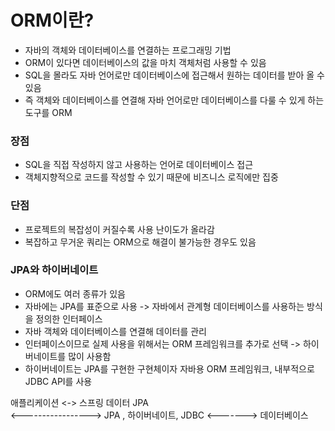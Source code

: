 # ORM이란?
- 자바의 객체와 데이터베이스를 연결하는 프로그래밍 기법
- ORM이 있다면 데이터베이스의 값을 마치 객체처럼 사용할 수 있음
- SQL을 몰라도 자바 언어로만 데이터베이스에 접근해서 원하는 데이터를 받아 올 수 있음
- 즉 객체와 데이터베이스를 연결해 자바 언어로만 데이터베이스를 다룰 수 있게 하는 도구를 ORM

### 장점
- SQL을 직접 작성하지 않고 사용하는 언어로 데이터베이스 접근
- 객체지향적으로 코드를 작성할 수 있기 때문에 비즈니스 로직에만 집중

### 단점
- 프로젝트의 복잡성이 커질수록 사용 난이도가 올라감
- 복잡하고 무거운 쿼리는 ORM으로 해결이 불가능한 경우도 있음

### JPA와 하이버네이트
- ORM에도 여러 종류가 있음
- 자바에는 JPA를 표준으로 사용 -> 자바에서 관계형 데이터베이스를 사용하는 방식을 정의한 인터페이스
- 자바 객체와 데이터베이스를 연결해 데이터를 관리 
- 인터페이스이므로 실제 사용을 위해서는 ORM 프레임워크를 추가로 선택 -> 하이버네이트를 많이 사용함
- 하이버네이트는 JPA를 구현한 구현체이자 자바용 ORM 프레임워크, 내부적으로 JDBC API를 사용

애플리케이션 <-> 스프링 데이터 JPA<br>
          <-----------------> JPA , 하이버네이트, JDBC <-------> 데이터베이스
